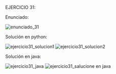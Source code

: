 EJERCICIO 31:

Enunciado:

![enunciado_31](https://github.com/user-attachments/assets/87355a25-1972-48b5-a3d3-32230705f034)

Solución en python:

![ejercicio31_solucion1](https://github.com/user-attachments/assets/ad00d8d8-220b-4698-9205-d265f288f72d)
![ejercicio31_solucion2](https://github.com/user-attachments/assets/26830de1-d4cc-4271-9d01-cc9bcd5a73e3)

Solución en java:

![ejercicio31_java](https://github.com/user-attachments/assets/ebc3596c-c4f1-48be-9e57-936223ffbab8)
![ejercicio31_salucione en java](https://github.com/user-attachments/assets/a62cc28b-8d0f-4981-9bc7-32d7b0df363a)







